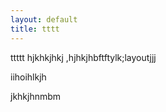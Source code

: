 ```yaml
---
layout: default
title: tttt
---    
```

ttttt
hjkhkjhkj
,hjhkjhbftftylk;layoutjjj

iihoihlkjh

jkhkjhnmbm
